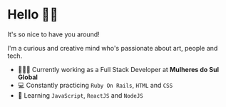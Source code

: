# Hello 👋🏻

It's so nice to have you around!

I'm a curious and creative mind who's passionate about art, people and tech.

- 👩🏻‍💻 Currently working as a Full Stack Developer at **Mulheres do Sul Global**
- 💻 Constantly practicing `Ruby On Rails`, `HTML` and `CSS`
- 🦾 Learning `JavaScript`, `ReactJS` and `NodeJS`